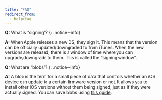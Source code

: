```yaml
---
title: "FAQ"
redirect_from:
  - help/faq
---
```


<a name="faq_signing" />**Q:** What is “signing”?
{: .notice--info}

**A:** When Apple releases a new OS, they sign it. This means that the version can be officially updated/downgraded to from iTunes. When the new versions are released, there is a window of time where you can upgrade/downgrade to them. This is called the “signing window”.

<a name="faq_blobs" />**Q:** What are “blobs”?
{: .notice--info}

**A:** A blob is the term for a small piece of data that controls whether an iOS device can update to a certain firmware version or not. It allows you to install other iOS versions without them being signed, just as if they were actually signed. You can save blobs using [this guide](/blobs).
